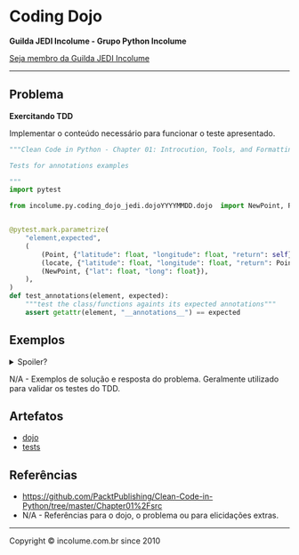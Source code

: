 # Coding Dojo
**Guilda JEDI Incolume - Grupo Python Incolume**

[Seja membro da Guilda JEDI Incolume](https://discord.gg/eBNamXVtBW)

---

## Problema

**Exercitando TDD**

Implementar o conteúdo necessário para funcionar o teste apresentado.


```python
"""Clean Code in Python - Chapter 01: Introcution, Tools, and Formatting

Tests for annotations examples

"""
import pytest

from incolume.py.coding_dojo_jedi.dojoYYYYMMDD.dojo  import NewPoint, Point, locate


@pytest.mark.parametrize(
    "element,expected",
    (
        (Point, {"latitude": float, "longitude": float, "return": self}),
        (locate, {"latitude": float, "longitude": float, "return": Point}),
        (NewPoint, {"lat": float, "long": float}),
    ),
)
def test_annotations(element, expected):
    """test the class/functions againts its expected annotations"""
    assert getattr(element, "__annotations__") == expected

```

## Exemplos

<details>
  <summary>Spoiler?</summary>
   Considerar em caso de fatoração:

    > modo pythônico
    > sem condicionais
    > estruturas performáticas
    > redução de complexidade ciclomática
    > análise assintótica de algoritmos (big O)

</details>


N/A - Exemplos de solução e resposta do problema. Geralmente utilizado para validar os testes do TDD.
## Artefatos

- [dojo](./dojo20231030.py)
- [tests](./test_20231030.py)

## Referências

- https://github.com/PacktPublishing/Clean-Code-in-Python/tree/master/Chapter01%2Fsrc
- N/A - Referências para o dojo, o problema ou para elicidações extras.

---

Copyright © incolume.com.br since 2010
